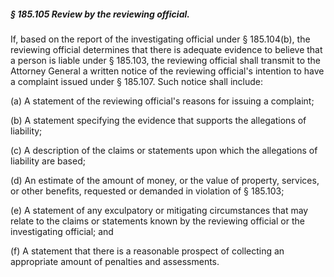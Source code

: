 ##### § 185.105 Review by the reviewing official. #####

If, based on the report of the investigating official under § 185.104(b), the reviewing official determines that there is adequate evidence to believe that a person is liable under § 185.103, the reviewing official shall transmit to the Attorney General a written notice of the reviewing official's intention to have a complaint issued under § 185.107. Such notice shall include:

(a) A statement of the reviewing official's reasons for issuing a complaint;

(b) A statement specifying the evidence that supports the allegations of liability;

(c) A description of the claims or statements upon which the allegations of liability are based;

(d) An estimate of the amount of money, or the value of property, services, or other benefits, requested or demanded in violation of § 185.103;

(e) A statement of any exculpatory or mitigating circumstances that may relate to the claims or statements known by the reviewing official or the investigating official; and

(f) A statement that there is a reasonable prospect of collecting an appropriate amount of penalties and assessments.